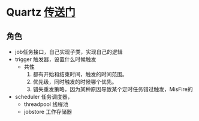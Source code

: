 # Quartz [传送门](https://www.cnblogs.com/drift-ice/p/3817269.html)
## 角色
+ job任务接口，自己实现子类，实现自己的逻辑
+ trigger   触发器，设置什么时候触发
   + 共性
      1. 都有开始和结束时间，触发的时间范围。
      2. 优先级，同时触发的时候哪个优先。
      3. 错失重发策略，因为某种原因导致某个定时任务错过触发，MisFire的
+ scheduler 任务调度器， 
   + threadpool 线程池
   + jobstore 工作存储器
